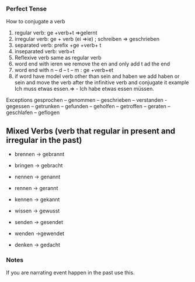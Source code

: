 ### Perfect Tense 
How to conjugate a verb
1. regular verb: ge +verb+t  =>gelernt
2. irregular verb: ge + verb (ei =>ie) ; schreiben => geschrieben
3. separated verb:  prefix +ge +verb+ t
4. inseparated verb: verb+t
5. Reflexive verb  same as regular verb
6. word end with ieren we remove the en and only add t ad the end
7. word end with n – d – t – m  : ge +verb+et 
8. if word have model verb other than sein and haben we add haben or sein and
	move the verb after the infinitive verb and conjugate it example
	Ich muss etwas essen.=> - Ich habe etwas essen müssen.

Exceptions
gesprochen – genommen – geschrieben – verstanden - gegessen – getrunken – gefunden – geholfen – getroffen – geraten – geschlafen – geflogen

## Mixed Verbs (verb that regular in present and irregular in the past)

- brennen -> gebrannt
  
- bringen -> gebracht
  
- nennen -> genannt
  
- rennen -> gerannt
  
- kennen -> gekannt
  
- wissen -> gewusst
  
- senden -> gesendet
  
- wenden ->gewendet
  
- denken -> gedacht


### Notes
If you are narrating event happen in the past use this.